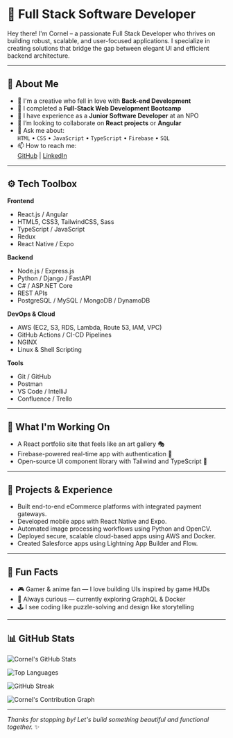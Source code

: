 # 🎨 Full Stack Software Developer 

Hey there! I'm Cornel – a passionate Full Stack Developer who thrives on building robust, scalable, and user-focused applications. I specialize in creating solutions that bridge the gap between elegant UI and efficient backend architecture.

---

## 🔭 About Me

- 🎨 I'm a creative who fell in love with **Back-end Development**  
- 🌱 I completed a **Full-Stack Web Development Bootcamp**  
- 💼 I have experience as a **Junior Software Developer** at an NPO  
- 👯 I’m looking to collaborate on **React projects** or **Angular**
- 💬 Ask me about:  
  `HTML` • `CSS` • `JavaScript` • `TypeScript` • `Firebase` • `SQL`  
- 📫 How to reach me:  
 [GitHub](https://github.com/Cornel-MIT) | [LinkedIn](https://www.linkedin.com/in/cornel-masuku/)

---

## ⚙️ Tech Toolbox

**Frontend**
- React.js / Angular
- HTML5, CSS3, TailwindCSS, Sass
- TypeScript / JavaScript
- Redux 
- React Native / Expo

**Backend**
- Node.js / Express.js
- Python / Django / FastAPI
- C# / ASP.NET Core
- REST APIs 
- PostgreSQL / MySQL / MongoDB / DynamoDB

**DevOps & Cloud**
- AWS (EC2, S3, RDS, Lambda, Route 53, IAM, VPC)
- GitHub Actions / CI-CD Pipelines
- NGINX 
- Linux & Shell Scripting

**Tools**
- Git / GitHub 
- Postman 
- VS Code / IntelliJ 
- Confluence / Trello 

---

## 🌟 What I'm Working On

- A React portfolio site that feels like an art gallery 🎭  
- Firebase-powered real-time app with authentication 🔐  
- Open-source UI component library with Tailwind and TypeScript 🧩  

---

## 🧪 Projects & Experience
- Built end-to-end eCommerce platforms with integrated payment gateways.
- Developed mobile apps with React Native and Expo.
- Automated image processing workflows using Python and OpenCV.
- Deployed secure, scalable cloud-based apps using AWS and Docker.
- Created Salesforce apps using Lightning App Builder and Flow.

---

## 🚀 Fun Facts

- 🎮 Gamer & anime fan — I love building UIs inspired by game HUDs  
- 🧠 Always curious — currently exploring GraphQL & Docker  
- 🕹️ I see coding like puzzle-solving and design like storytelling  

---

## 📊 GitHub Stats

![Cornel's GitHub Stats](https://github-readme-stats.vercel.app/api?username=Cornel-MIT&show_icons=true&theme=tokyonight&hide_border=false)

![Top Languages](https://github-readme-stats.vercel.app/api/top-langs/?username=Cornel-MIT&layout=compact&theme=tokyonight)

![GitHub Streak](https://github-readme-streak-stats.herokuapp.com/?user=Cornel-MIT&theme=tokyonight)

![Cornel's Contribution Graph](https://activity-graph.herokuapp.com/graph?username=Cornel-MIT&theme=react-dark&hide_border=true)

---

_Thanks for stopping by! Let's build something beautiful and functional together._ ✨
